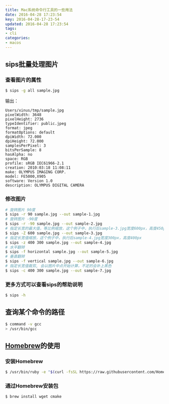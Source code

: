 ```yaml
---
title: Mac系统命令行工具的一些用法
date: 2016-04-28 17:23:54
key: 2016-04-28-17-23-54
updated: 2016-04-28 17:23:54
tags:
- cli
categories:
- macos
---
```


## sips批量处理图片
### 查看图片的属性
```bash
$ sips -g all sample.jpg
```
<!-- more -->
输出：

    Users/xinus/tmp/sample.jpg
    pixelWidth: 3648
    pixelHeight: 2736
    typeIdentifier: public.jpeg
    format: jpeg
    formatOptions: default
    dpiWidth: 72.000
    dpiHeight: 72.000
    samplesPerPixel: 3
    bitsPerSample: 8
    hasAlpha: no
    space: RGB
    profile: sRGB IEC61966-2.1
    creation: 2010:03:18 11:08:11
    make: OLYMPUS IMAGING CORP.  
    model: FE5000,X905            
    software: Version 1.0                    
    description: OLYMPUS DIGITAL CAMERA    
### 修改图片
```bash
# 旋转图片 90度
$ sips -r 90 sample.jpg --out sample-1.jpg
# 旋转图片 -90度
$ sips -r -90 sample.jpg --out sample-2.jpg
# 指定长宽的最大值，等比例缩放，这个例子中，执行后sample-3.jpg宽度600px，高度450px
$ sips -Z 600 sample.jpg --out sample-3.jpg
# 指定长宽值缩放，这个例子中，执行后sample-4.jpg宽度300px，高度400px
$ sips -z 400 300 sample.jpg --out sample-4.jpg
# 水平翻转
$ sips -f horizontal sample.jpg --out sample-5.jpg
# 垂直翻转
$ sips -f vertical sample.jpg --out sample-6.jpg
# 指定长宽值裁剪, 会以图片中点开始计算，不足的会补上黑色
$ sips -c 400 300 sample.jpg --out sample-7.jpg
```
### 更多方式可以查看sips的帮助说明
```bash
$ sips -h
```

## 查询某个命令的路径

``` bash
$ command -v gcc
> /usr/bin/gcc
```

## [Homebrew](http://brew.sh/)的使用
### 安装Homebrew
``` bash
$ /usr/bin/ruby -e "$(curl -fsSL https://raw.githubusercontent.com/Homebrew/install/master/install)"
```

### 通过Homebrew安装包
```bash
$ brew install wget cmake
```
